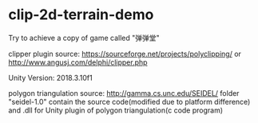 # clip-2d-terrain-demo
Try to achieve a copy of game called "弹弹堂"

clipper plugin source: https://sourceforge.net/projects/polyclipping/
or http://www.angusj.com/delphi/clipper.php

Unity Version: 2018.3.10f1

polygon triangulation source: http://gamma.cs.unc.edu/SEIDEL/
folder "seidel-1.0" contain the source code(modified due to platform difference) and .dll for Unity plugin of polygon triangulation(c code program)
